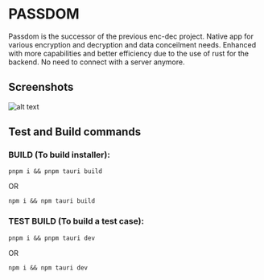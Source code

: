 # PASSDOM

Passdom is the successor of the previous enc-dec project. Native app for various encryption and decryption and data conceilment needs. Enhanced with more capabilities and better efficiency due to the use of rust for the backend. No need to connect with a server anymore.

## Screenshots

![alt text](https://i.ibb.co/cxrFH1w/showcase.gif)

## Test and Build commands

### BUILD (To build installer):

```
pnpm i && pnpm tauri build
```

OR

```
npm i && npm tauri build
```

### TEST BUILD (To build a test case):

```
pnpm i && pnpm tauri dev
```

OR

```
npm i && npm tauri dev
```
